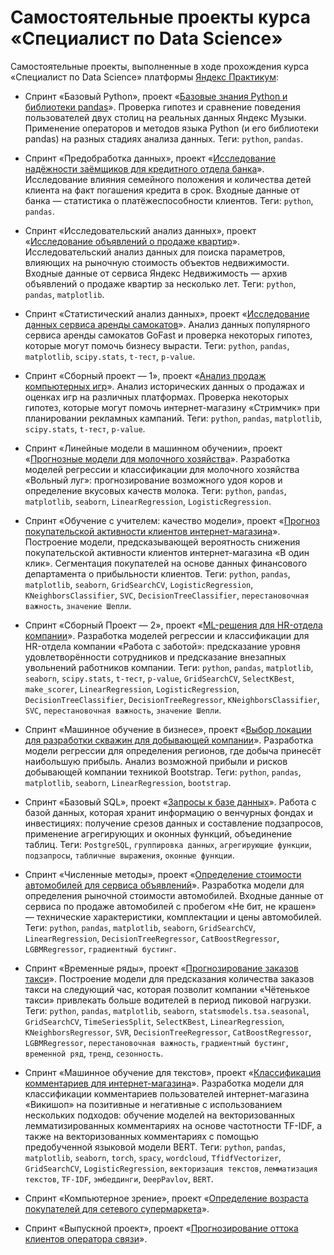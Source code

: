 # Самостоятельные проекты курса «Специалист по Data Science»

Самостоятельные проекты, выполненные в ходе прохождения курса «Специалист по Data Science» платформы [Яндекс Практикум](https://practicum.yandex.ru/):

- Спринт «Базовый Python», проект «[Базовые знания Python и библиотеки pandas](./03_basic_python/notebook.ipynb)».
  Проверка гипотез и сравнение поведения пользователей двух столиц на реальных данных Яндекс Музыки. Применение операторов и методов языка Python (и его библиотеки pandas) на разных стадиях анализа данных.
  Теги: `python`, `pandas`.

- Спринт «Предобработка данных», проект «[Исследование надёжности заёмщиков для кредитного отдела банка](./04_data_preprocessing/notebook.ipynb)».
  Исследование влияния семейного положения и количества детей клиента на факт погашения кредита в срок. Входные данные от банка — статистика о платёжеспособности клиентов.
  Теги: `python`, `pandas`.

- Спринт «Исследовательский анализ данных», проект «[Исследование объявлений о продаже квартир](./05_exploratory_data_analysis/notebook.ipynb)».
  Исследовательский анализ данных для поиска параметров, влияющих на рыночную стоимость объектов недвижимости. Входные данные от сервиса Яндекс Недвижимость — архив объявлений о продаже квартир за несколько лет.
  Теги: `python`, `pandas`, `matplotlib`.

- Спринт «Статистический анализ данных», проект «[Исследование данных сервиса аренды самокатов](./06_statistical_data_analysis/notebook.ipynb)».
  Анализ данных популярного сервиса аренды самокатов GoFast и проверка некоторых гипотез, которые могут помочь бизнесу вырасти.
  Теги: `python`, `pandas`, `matplotlib`, `scipy.stats`, `t-тест`, `p-value`.

- Спринт «Сборный проект — 1», проект «[Анализ продаж компьютерных игр](./08_aggregate_project_1/notebook.ipynb)».
  Анализ исторических данных о продажах и оценках игр на различных платформах. Проверка некоторых гипотез, которые могут помочь интернет-магазину «Стримчик» при планировании рекламных кампаний.
  Теги: `python`, `pandas`, `matplotlib`, `scipy.stats`, `t-тест`, `p-value`.

- Спринт «Линейные модели в машинном обучении», проект «[Прогнозные модели для молочного хозяйства](./09_linear_models_in_ml/notebook.ipynb)».
  Разработка моделей регрессии и классификации для молочного хозяйства «Вольный луг»: прогнозирование возможного удоя коров и определение вкусовых качеств молока.
  Теги: `python`, `pandas`, `matplotlib`, `seaborn`, `LinearRegression`, `LogisticRegression`.

- Спринт «Обучение с учителем: качество модели», проект «[Прогноз покупательской активности клиентов интернет-магазина](./10_model_quality/notebook.ipynb)».
  Построение модели, предсказывающей вероятность снижения покупательской активности клиентов интернет-магазина «В один клик». Сегментация покупателей на основе данных финансового департамента о прибыльности клиентов.
  Теги: `python`, `pandas`, `matplotlib`, `seaborn`, `GridSearchCV`, `LogisticRegression`, `KNeighborsClassifier`, `SVC`, `DecisionTreeClassifier`, `перестановочная важность`, `значение Шепли`.

- Спринт «Сборный Проект — 2», проект «[ML-решения для HR-отдела компании](./11_aggregate_project_2/notebook.ipynb)».
  Разработка моделей регрессии и классификации для HR-отдела компании «Работа с заботой»: предсказание уровня удовлетворённости сотрудников и предсказание внезапных увольнений работников компании.
  Теги: `python`, `pandas`, `matplotlib`, `seaborn`, `scipy.stats`, `t-тест`, `p-value`, `GridSearchCV`, `SelectKBest`, `make_scorer`, `LinearRegression`, `LogisticRegression`, `DecisionTreeClassifier`, `DecisionTreeRegressor`, `KNeighborsClassifier`, `SVC`, `перестановочная важность`, `значение Шепли`.

- Спринт «Машинное обучение в бизнесе», проект «[Выбор локации для разработки скважин для добывающей компании](./12_ml_in_business/notebook.ipynb)».
  Разработка модели регрессии для определения регионов, где добыча принесёт наибольшую прибыль. Анализ возможной прибыли и рисков добывающей компании техникой Bootstrap.
  Теги: `python`, `pandas`, `matplotlib`, `seaborn`, `LinearRegression`, `bootstrap`.

- Спринт «Базовый SQL», проект «[Запросы к базе данных](./13_basic_sql/notebook.ipynb)».
  Работа с базой данных, которая хранит информацию о венчурных фондах и инвестициях: получение срезов данных и составление подзапросов, применение агрегирующих и оконных функций, объединение таблиц.
  Теги: `PostgreSQL`, `группировка данных`, `агрегирующие функции`, `подзапросы`, `табличные выражения`, `оконные функции`.

- Спринт «Численные методы», проект «[Определение стоимости автомобилей для сервиса объявлений](./16_numerical_methods/notebook.ipynb)».
  Разработка модели для определения рыночной стоимости автомобилей. Входные данные от сервиса по продаже автомобилей с пробегом «Не бит, не крашен» — технические характеристики, комплектации и цены автомобилей.
  Теги: `python`, `pandas`, `matplotlib`, `seaborn`, `GridSearchCV`, `LinearRegression`, `DecisionTreeRegressor`, `CatBoostRegressor`, `LGBMRegressor`, `градиентный бустинг`.

- Спринт «Временные ряды», проект «[Прогнозирование заказов такси](./17_time_series/notebook.ipynb)».
  Построение модели для предсказания количества заказов такси на следующий час, которая позволит компании «Чётенькое такси» привлекать больше водителей в период пиковой нагрузки.
  Теги: `python`, `pandas`, `matplotlib`, `seaborn`, `statsmodels.tsa.seasonal`, `GridSearchCV`, `TimeSeriesSplit`, `SelectKBest`, `LinearRegression`, `KNeighborsRegressor`, `SVR`, `DecisionTreeRegressor`, `CatBoostRegressor`, `LGBMRegressor`, `перестановочная важность`, `градиентный бустинг`, `временной ряд`, `тренд`, `сезонность`.

- Спринт «Машинное обучение для текстов», проект «[Классификация комментариев для интернет-магазина](./18_ml_for_texts/notebook.ipynb)».
  Разработка модели для классификации комментариев пользователей интернет-магазина «Викишоп» на позитивные и негативные с использованием нескольких подходов: обучение моделей на векторизованных лемматизированных комментариях на основе частотности TF-IDF, а также на векторизованных комментариях с помощью предобученной языковой модели BERT.
  Теги: `python`, `pandas`, `matplotlib`, `seaborn`, `torch`, `spacy`, `wordcloud`, `TfidfVectorizer`, `GridSearchCV`, `LogisticRegression`, `векторизация текстов`, `лемматизация текстов`, `TF-IDF`, `эмбеддинги`, `DeepPavlov`, `BERT`.

- Спринт «Компьютерное зрение», проект «[Определение возраста покупателей для сетевого супермаркета](./19_computer_vision/notebook.ipynb)».
- Спринт «Выпускной проект», проект «[Прогнозирование оттока клиентов оператора связи](./22_senior_project/notebook.ipynb)».
